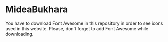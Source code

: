 # MideaBukhara
You have to download Font Awesome in this repository in order to see icons used in this website. Please, don't forget to add Font Awesome while downloading.
